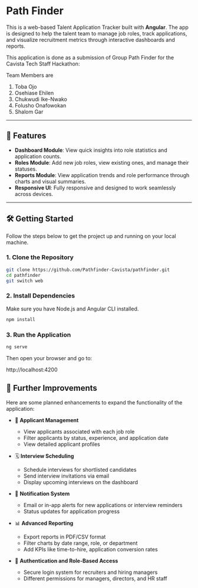 # Path Finder

This is a web-based Talent Application Tracker built with **Angular**. The app is designed to help the talent team to manage job roles, track applications, and visualize recruitment metrics through interactive dashboards and reports.

This application is done as a submission of Group Path Finder for the Cavista Tech Staff Hackathon:

Team Members are
1. Toba Ojo
2. Osehiase Ehilen
3. Chukwudi Ike-Nwako
4. Folusho Onafowokan
5. Shalom Gar

---

## 🚀 Features

- **Dashboard Module**: View quick insights into role statistics and application counts.
- **Roles Module**: Add new job roles, view existing ones, and manage their statuses.
- **Reports Module**: View application trends and role performance through charts and visual summaries.
- **Responsive UI**: Fully responsive and designed to work seamlessly across devices.

---

## 🛠️ Getting Started

Follow the steps below to get the project up and running on your local machine.

### 1. **Clone the Repository**
```bash
git clone https://github.com/Pathfinder-Cavista/pathfinder.git
cd pathfinder
git switch web
```

### 2. Install Dependencies

Make sure you have Node.js and Angular CLI installed.

```bash
npm install
```

### 3. Run the Application
```bash
ng serve
```

Then open your browser and go to:

http://localhost:4200


## 🚧 Further Improvements

Here are some planned enhancements to expand the functionality of the application:

- 👤 **Applicant Management**
  - View applicants associated with each job role
  - Filter applicants by status, experience, and application date
  - View detailed applicant profiles

- 🗓️ **Interview Scheduling**
  - Schedule interviews for shortlisted candidates
  - Send interview invitations via email
  - Display upcoming interviews on the dashboard

- 🔔 **Notification System**
  - Email or in-app alerts for new applications or interview reminders
  - Status updates for application progress

- 📊 **Advanced Reporting**
  - Export reports in PDF/CSV format
  - Filter charts by date range, role, or department
  - Add KPIs like time-to-hire, application conversion rates

- 🔐 **Authentication and Role-Based Access**
  - Secure login system for recruiters and hiring managers
  - Different permissions for managers, directors, and HR staff


